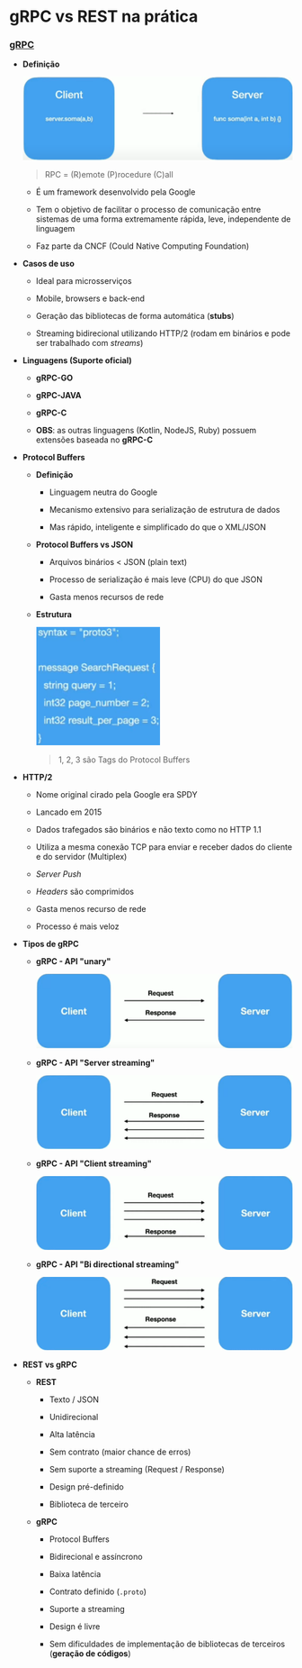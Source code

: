 # gRPC vs REST na prática

### [gRPC](https://grpc.io/)

* **Definição**

  ![](./assets/representacao-grpc.png)

  > RPC = (R)emote (P)rocedure (C)all

  * É um framework desenvolvido pela Google

  * Tem o objetivo de facilitar o processo de comunicação entre sistemas de uma forma extremamente rápida, leve, independente de linguagem

  * Faz parte da CNCF (Could Native Computing Foundation)

* **Casos de uso**

  * Ideal para microsserviços

  * Mobile, browsers e back-end

  * Geração das bibliotecas de forma automática (**stubs**)

  * Streaming bidirecional utilizando HTTP/2 (rodam em binários e pode ser trabalhado com _streams_)

* **Linguagens (Suporte oficial)**

  * **gRPC-GO**

  * **gRPC-JAVA**

  * **gRPC-C**

  * **OBS**: as outras linguagens (Kotlin, NodeJS, Ruby) possuem extensões baseada no **gRPC-C**

* **Protocol Buffers**

  * **Definição**

    * Linguagem neutra do Google
    
    * Mecanismo extensivo para serialização de estrutura de dados

    * Mas rápido, inteligente e simplificado do que o XML/JSON

  * **Protocol Buffers vs JSON**

    * Arquivos binários < JSON (plain text)

    * Processo de serialização é mais leve (CPU) do que JSON

    * Gasta menos recursos de rede

  * **Estrutura**

    ![](./assets/estrutura-protocol-buffers.png)

    > 1, 2, 3 são Tags do Protocol Buffers

* **HTTP/2**

    * Nome original cirado pela Google era SPDY

    * Lancado em 2015

    * Dados trafegados são binários e não texto como no HTTP 1.1

    * Utiliza a mesma conexão TCP para enviar e receber dados do cliente e do servidor (Multiplex)

    * _Server Push_

    * _Headers_ são comprimidos

    * Gasta menos recurso de rede

    * Processo é mais veloz

* **Tipos de gRPC**

  * **gRPC - API "unary"**

    ![](./assets/grpc-api-unray.png)

  * **gRPC - API "Server streaming"**

    ![](./assets/grpc-api-server-streaming.png)

  * **gRPC - API "Client streaming"**

    ![](./assets/grpc-api-client-streaming.png)

  * **gRPC - API "Bi directional streaming"**

    ![](./assets/grpc-api-bi-directional-streaming.png)

* **REST vs gRPC**

  * **REST**

    * Texto / JSON

    * Unidirecional

    * Alta latência

    * Sem contrato (maior chance de erros)

    * Sem suporte a streaming (Request / Response)

    * Design pré-definido

    * Biblioteca de terceiro

  * **gRPC**

    * Protocol Buffers

    * Bidirecional e assíncrono

    * Baixa latência

    * Contrato definido (`.proto`)

    * Suporte a streaming

    * Design é livre

    * Sem dificuldades de implementação de bibliotecas de terceiros (**geração de códigos**)